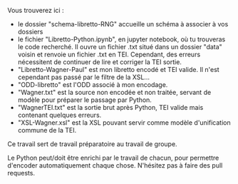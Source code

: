 Vous trouverez ici :

-	le dossier "schema-libretto-RNG" accueille un schéma à associer à vos dossiers
-	le fichier "Libretto-Python.ipynb", en jupyter notebook, où tu trouveras le code recherché. Il ouvre un fichier .txt situé dans un dossier "data" voisin et renvoie un fichier .txt en TEI. Cependant, des erreurs nécessitent de continuer de lire et corriger la TEI sortie.
-	"Libretto-Wagner-Paul" est mon libretto encodé et TEI valide. Il n'est cependant pas passé par le filtre de la XSL...
-	"ODD-libretto" est l'ODD associé à mon encodage.
-	"Wagner.txt" est la source non encodée et non traitée, servant de modèle pour préparer le passage par Python.
-	"WagnerTEI.txt" est la sortie brut après Python, TEI valide mais contenant quelques erreurs.
-	"XSL-Wagner.xsl" est la XSL pouvant servir comme modèle d'unification commune de la TEI.


Ce travail sert de travail préparatoire au travail de groupe.

Le Python peut/doit être enrichi par le travail de chacun, pour permettre d'encoder automatiquement chaque chose. N'hésitez pas à faire des pull requests.
